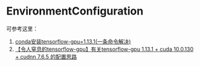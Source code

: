 # EnvironmentConfiguration

可参考这里：
1. [conda安装tensorflow-gpu=1.13.1(一条命令解决)](http://www.4k8k.xyz/article/Miracle_ps/119616113)
2. [【令人窒息的tensorflow-gpu】有关tensorflow-gpu 1.13.1 + cuda 10.0.130 + cudnn 7.6.5 的配置思路](https://blog.csdn.net/weixin_42721167/article/details/112547646)